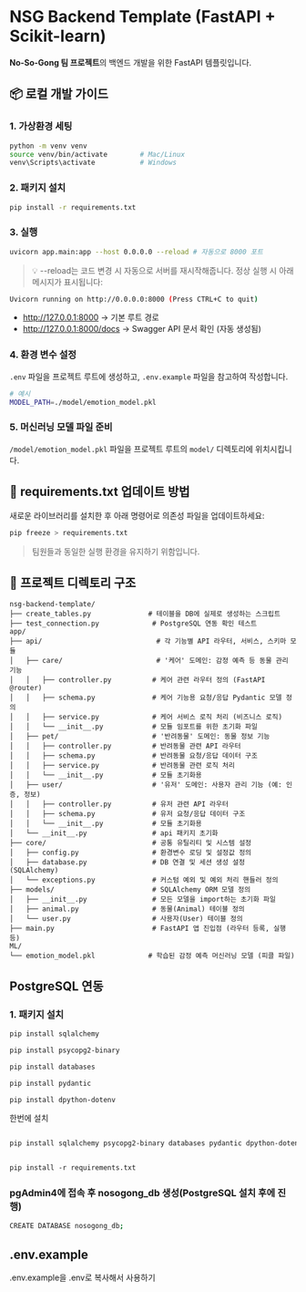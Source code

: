 # NSG Backend Template (FastAPI + Scikit-learn)

**No-So-Gong 팀 프로젝트**의 백엔드 개발을 위한 FastAPI 템플릿입니다.

## 📦 로컬 개발 가이드

### 1. 가상환경 세팅
```bash
python -m venv venv
source venv/bin/activate        # Mac/Linux
venv\Scripts\activate           # Windows
```

### 2. 패키지 설치
```bash
pip install -r requirements.txt
```

### 3. 실행
```bash
uvicorn app.main:app --host 0.0.0.0 --reload # 자동으로 8000 포트
```
> 💡 --reload는 코드 변경 시 자동으로 서버를 재시작해줍니다.
정상 실행 시 아래 메시지가 표시됩니다:

```bash
Uvicorn running on http://0.0.0.0:8000 (Press CTRL+C to quit)
```

- http://127.0.0.1:8000 → 기본 루트 경로
- http://127.0.0.1:8000/docs → Swagger API 문서 확인 (자동 생성됨)

### 4. 환경 변수 설정
`.env` 파일을 프로젝트 루트에 생성하고, `.env.example` 파일을 참고하여 작성합니다.
```bash
# 예시
MODEL_PATH=./model/emotion_model.pkl
```

### 5. 머신러닝 모델 파일 준비
`/model/emotion_model.pkl` 파일을 프로젝트 루트의 `model/` 디렉토리에 위치시킵니다.

## 🔁 requirements.txt 업데이트 방법
새로운 라이브러리를 설치한 후 아래 명령어로 의존성 파일을 업데이트하세요:

```bash
pip freeze > requirements.txt
```

> 팀원들과 동일한 실행 환경을 유지하기 위함입니다.

## 📁 프로젝트 디렉토리 구조

```
nsg-backend-template/
├── create_tables.py              # 테이블을 DB에 실제로 생성하는 스크립트
├── test_connection.py             # PostgreSQL 연동 확인 테스트
app/
├── api/                            # 각 기능별 API 라우터, 서비스, 스키마 모듈
│   ├── care/                       # '케어' 도메인: 감정 예측 등 동물 관리 기능
│   │   ├── controller.py          # 케어 관련 라우터 정의 (FastAPI @router)
│   │   ├── schema.py              # 케어 기능용 요청/응답 Pydantic 모델 정의
│   │   ├── service.py             # 케어 서비스 로직 처리 (비즈니스 로직)
│   │   └── __init__.py            # 모듈 임포트를 위한 초기화 파일
│   ├── pet/                       # '반려동물' 도메인: 동물 정보 기능
│   │   ├── controller.py          # 반려동물 관련 API 라우터
│   │   ├── schema.py              # 반려동물 요청/응답 데이터 구조
│   │   ├── service.py             # 반려동물 관련 로직 처리
│   │   └── __init__.py            # 모듈 초기화용
│   ├── user/                      # '유저' 도메인: 사용자 관리 기능 (예: 인증, 정보)
│   │   ├── controller.py          # 유저 관련 API 라우터
│   │   ├── schema.py              # 유저 요청/응답 데이터 구조
│   │   └── __init__.py            # 모듈 초기화용
│   └── __init__.py                # api 패키지 초기화
├── core/                          # 공통 유틸리티 및 시스템 설정
│   ├── config.py                  # 환경변수 로딩 및 설정값 정의
│   ├── database.py                # DB 연결 및 세션 생성 설정 (SQLAlchemy)
│   └── exceptions.py              # 커스텀 예외 및 예외 처리 핸들러 정의
├── models/                        # SQLAlchemy ORM 모델 정의
│   ├── __init__.py                # 모든 모델을 import하는 초기화 파일
│   ├── animal.py                  # 동물(Animal) 테이블 정의
│   └── user.py                    # 사용자(User) 테이블 정의
├── main.py                        # FastAPI 앱 진입점 (라우터 등록, 실행 등)
ML/
└── emotion_model.pkl             # 학습된 감정 예측 머신러닝 모델 (피클 파일)

```

## PostgreSQL 연동

### 1. 패키지 설치 

```bash
pip install sqlalchemy

pip install psycopg2-binary

pip install databases

pip install pydantic

pip install dpython-dotenv

```

한번에 설치

```bash

pip install sqlalchemy psycopg2-binary databases pydantic dpython-dotenv

```

``` requirements.txt 에서 가져오기

pip install -r requirements.txt

```

### pgAdmin4에 접속 후 nosogong_db 생성(PostgreSQL 설치 후에 진행)
```bash
CREATE DATABASE nosogong_db;
```
## .env.example
.env.example을 .env로 복사해서 사용하기